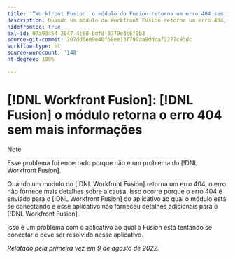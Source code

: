 ```yaml
---
title: '“Workfront Fusion: o módulo do Fusion retorna um erro 404 sem mais informações”'
description: Quando um módulo do Workfront Fusion retorna um erro 404, o erro não fornece detalhes sobre sua causa. Isso ocorre porque o erro 404 é enviado para o Workfront Fusion a partir do aplicativo ao qual o módulo está se conectando, e esse aplicativo não forneceu detalhes para o Workfront Fusion.
hidefromtoc: true
exl-id: 07a93454-2647-4c60-bdfd-3779e3c6f9b3
source-git-commit: 207dd6e09e40f58ee13f790aa9ddcaf2277c93dc
workflow-type: ht
source-wordcount: '148'
ht-degree: 100%

---
```


# [!DNL Workfront Fusion]: [!DNL Fusion] o módulo retorna o erro 404 sem mais informações

>[!NOTE]
>
>Esse problema foi encerrado porque não é um problema do [!DNL Workfront Fusion].

Quando um módulo do [!DNL Workfront Fusion] retorna um erro 404, o erro não fornece mais detalhes sobre a causa. Isso ocorre porque o erro 404 é enviado para o [!DNL Workfront Fusion] do aplicativo ao qual o módulo está se conectando e esse aplicativo não forneceu detalhes adicionais para o [!DNL Workfront Fusion].

Isso é um problema com o aplicativo ao qual o Fusion está tentando se conectar e deve ser resolvido nesse aplicativo.

_Relatado pela primeira vez em 9 de agosto de 2022._
